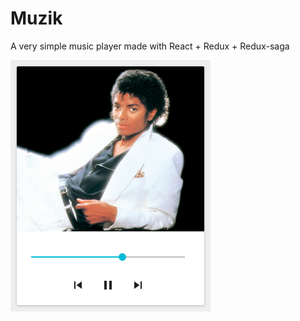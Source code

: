 # Muzik
A very simple music player made with React + Redux + Redux-saga

![Screenshot](https://raw.githubusercontent.com/mohebifar/muzik/master/screenshot.png)
